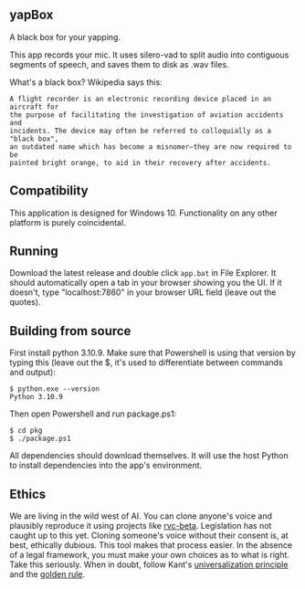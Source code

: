## yapBox

A black box for your yapping.

This app records your mic. It uses silero-vad to split audio into contiguous
segments of speech, and saves them to disk as .wav files.

What's a black box? Wikipedia says this:
```
A flight recorder is an electronic recording device placed in an aircraft for
the purpose of facilitating the investigation of aviation accidents and
incidents. The device may often be referred to colloquially as a "black box",
an outdated name which has become a misnomer—they are now required to be
painted bright orange, to aid in their recovery after accidents.
```

## Compatibility

This application is designed for Windows 10. Functionality on any other
platform is purely coincidental.

## Running

Download the latest release and double click `app.bat` in File Explorer. It
should automatically open a tab in your browser showing you the UI. If it
doesn't, type "localhost:7860" in your browser URL field (leave out the
quotes).

## Building from source

First install python 3.10.9. Make sure that Powershell is using that version by
typing this (leave out the $, it's used to differentiate between commands and
output):
```
$ python.exe --version
Python 3.10.9
```

Then open Powershell and run package.ps1:
```
$ cd pkg
$ ./package.ps1
```

All dependencies should download themselves. It will use the host Python to
install dependencies into the app's environment.

## Ethics

We are living in the wild west of AI. You can clone anyone's voice and
plausibly reproduce it using projects like
[rvc-beta](https://github.com/RVC-Project/Retrieval-based-Voice-Conversion-WebUI/releases).
Legislation has not caught
up to this yet. Cloning someone's voice without their consent is, at best,
ethically dubious. This tool makes that process easier. In the absence of a
legal framework, you must make your own choices as to what is right. Take this
seriously. When in doubt, follow Kant's [universalization
principle](https://en.wikipedia.org/wiki/Universalizability) and the [golden
rule](https://en.wikipedia.org/wiki/Golden_Rule).

